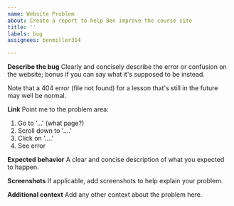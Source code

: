 ```yaml
---
name: Website Problem
about: Create a report to help Ben improve the course site
title: ''
labels: bug
assignees: benmiller314

---
```


**Describe the bug**
Clearly and concisely describe the error or confusion on the website; bonus if you can say what it's supposed to be instead.

Note that a 404 error (file not found) for a lesson that's still in the future may well be normal.

**Link**
Point me to the problem area:
1. Go to '...' (what page?)
3. Scroll down to '....'
2. Click on '....'
4. See error

**Expected behavior**
A clear and concise description of what you expected to happen.

**Screenshots**
If applicable, add screenshots to help explain your problem.

**Additional context**
Add any other context about the problem here.
